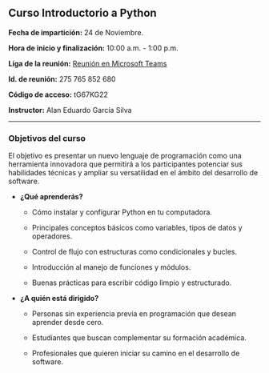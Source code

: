 ## **Curso Introductorio a Python**
**Fecha de impartición:** 24 de Noviembre.

**Hora de inicio y finalización:** 10:00 a.m. - 1:00 p.m.

**Liga de la reunión:** [Reunión en Microsoft Teams](https://acortar.link/476gGA)

**Id. de reunión:** 275 765 852 680

**Código de acceso:** tG67KG22

**Instructor:** Alan Eduardo García Silva

---

### Objetivos del curso
El objetivo es presentar un nuevo lenguaje de programación como una herramienta innovadora que permitirá a los participantes potenciar sus habilidades técnicas y ampliar su versatilidad en el ámbito del desarrollo de software.

- **¿Qué aprenderás?**

  - Cómo instalar y configurar Python en tu computadora.

  - Principales conceptos básicos como variables, tipos de datos y operadores.

  - Control de flujo con estructuras como condicionales y bucles.

  - Introducción al manejo de funciones y módulos.

  - Buenas prácticas para escribir código limpio y estructurado.

- **¿A quién está dirigido?**

  - Personas sin experiencia previa en programación que desean aprender desde cero.

  - Estudiantes que buscan complementar su formación académica.

  - Profesionales que quieren iniciar su camino en el desarrollo de software.
